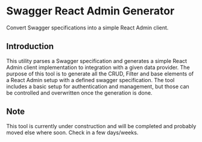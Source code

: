 # Swagger React Admin Generator
Convert Swagger specifications into a simple React Admin client.

## Introduction
This utility parses a Swagger specification and generates a simple React Admin client implementation to integration with a given data provider.
The purpose of this tool is to generate all the CRUD, Filter and base elements of a React Admin setup with a defined swagger specification. The tool includes a basic setup for authentication and management, but those can be controlled and overwritten once the generation is done.

## Note

This tool is currently under construction and will be completed and probably moved else where soon. Check in a few days/weeks.